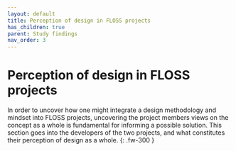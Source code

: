```yaml
---
layout: default
title: Perception of design in FLOSS projects
has_children: true
parent: Study findings
nav_order: 3
---
```

# Perception of design in FLOSS projects
In order to uncover how one might integrate a design methodology and mindset into FLOSS projects, uncovering the project members views on the concept as a whole is fundamental for informing a possible solution. This section goes into the developers of the two projects, and what constitutes their perception of design as a whole.
{: .fw-300 }